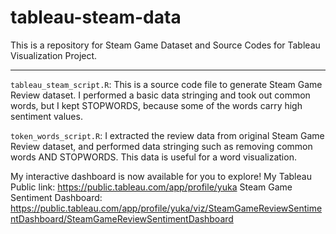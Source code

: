 # tableau-steam-data

This is a repository for Steam Game Dataset and Source Codes for Tableau Visualization Project.

------------------------------------------------------------------------

`tableau_steam_script.R`: This is a source code file to generate Steam Game Review dataset. I performed a basic data stringing and took out common words, but I kept STOPWORDS, because some of the words carry high sentiment values.

`token_words_script.R`: I extracted the review data from original Steam Game Review dataset, and performed data stringing such as removing common words AND STOPWORDS. This data is useful for a word visualization.

My interactive dashboard is now available for you to explore! 
My Tableau Public link: https://public.tableau.com/app/profile/yuka
Steam Game Sentiment Dashboard: https://public.tableau.com/app/profile/yuka/viz/SteamGameReviewSentimentDashboard/SteamGameReviewSentimentDashboard
